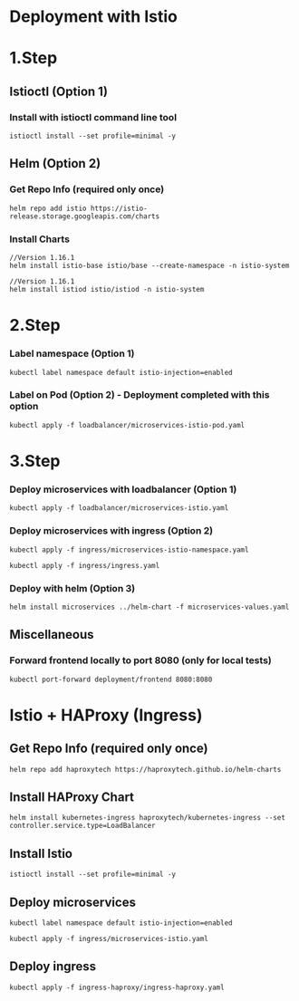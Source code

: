 # Deployment with Istio

# 1.Step

## Istioctl (Option 1)

### Install with istioctl command line tool
```
istioctl install --set profile=minimal -y
```

## Helm (Option 2)

### Get Repo Info (required only once)
```
helm repo add istio https://istio-release.storage.googleapis.com/charts
```

### Install Charts
```
//Version 1.16.1
helm install istio-base istio/base --create-namespace -n istio-system

//Version 1.16.1
helm install istiod istio/istiod -n istio-system
```

# 2.Step

### Label namespace (Option 1) 
```
kubectl label namespace default istio-injection=enabled
```

### Label on Pod (Option 2)  - Deployment completed with this option

```
kubectl apply -f loadbalancer/microservices-istio-pod.yaml
```

# 3.Step

### Deploy microservices with loadbalancer (Option 1)
```
kubectl apply -f loadbalancer/microservices-istio.yaml
```

### Deploy microservices with ingress (Option 2)
```
kubectl apply -f ingress/microservices-istio-namespace.yaml

kubectl apply -f ingress/ingress.yaml
```

### Deploy with helm (Option 3)
```
helm install microservices ../helm-chart -f microservices-values.yaml  
```
## Miscellaneous

### Forward frontend locally to port 8080 (only for local tests)
```
kubectl port-forward deployment/frontend 8080:8080
```

# Istio + HAProxy (Ingress)

## Get Repo Info (required only once)
```
helm repo add haproxytech https://haproxytech.github.io/helm-charts
```
## Install HAProxy Chart
```
helm install kubernetes-ingress haproxytech/kubernetes-ingress --set controller.service.type=LoadBalancer
```
## Install Istio
```
istioctl install --set profile=minimal -y
```
## Deploy microservices
```
kubectl label namespace default istio-injection=enabled

kubectl apply -f ingress/microservices-istio.yaml
```
## Deploy ingress
```
kubectl apply -f ingress-haproxy/ingress-haproxy.yaml
```
